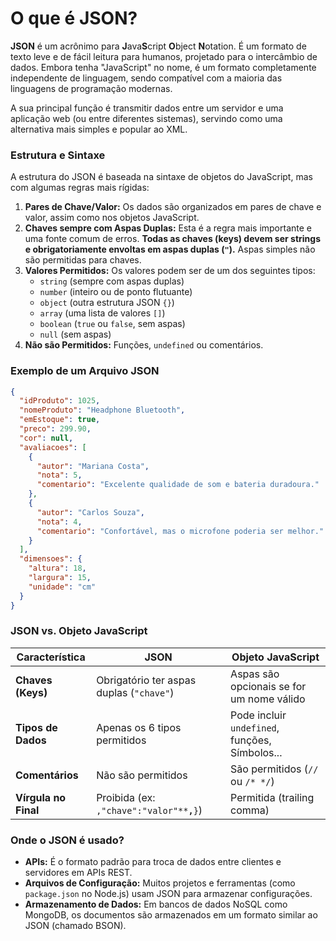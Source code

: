 # O que é JSON?

**JSON** é um acrônimo para **J**ava**S**cript **O**bject **N**otation. É um formato de texto leve e de fácil leitura para humanos, projetado para o intercâmbio de dados. Embora tenha "JavaScript" no nome, é um formato completamente independente de linguagem, sendo compatível com a maioria das linguagens de programação modernas.

A sua principal função é transmitir dados entre um servidor e uma aplicação web (ou entre diferentes sistemas), servindo como uma alternativa mais simples e popular ao XML.

### Estrutura e Sintaxe

A estrutura do JSON é baseada na sintaxe de objetos do JavaScript, mas com algumas regras mais rígidas:

1.  **Pares de Chave/Valor:** Os dados são organizados em pares de chave e valor, assim como nos objetos JavaScript.
2.  **Chaves sempre com Aspas Duplas:** Esta é a regra mais importante e uma fonte comum de erros. **Todas as chaves (keys) devem ser strings e obrigatoriamente envoltas em aspas duplas (`"`).** Aspas simples não são permitidas para chaves.
3.  **Valores Permitidos:** Os valores podem ser de um dos seguintes tipos:
    * `string` (sempre com aspas duplas)
    * `number` (inteiro ou de ponto flutuante)
    * `object` (outra estrutura JSON `{}`)
    * `array` (uma lista de valores `[]`)
    * `boolean` (`true` ou `false`, sem aspas)
    * `null` (sem aspas)
4.  **Não são Permitidos:** Funções, `undefined` ou comentários.

### Exemplo de um Arquivo JSON

```json
{
  "idProduto": 1025,
  "nomeProduto": "Headphone Bluetooth",
  "emEstoque": true,
  "preco": 299.90,
  "cor": null,
  "avaliacoes": [
    {
      "autor": "Mariana Costa",
      "nota": 5,
      "comentario": "Excelente qualidade de som e bateria duradoura."
    },
    {
      "autor": "Carlos Souza",
      "nota": 4,
      "comentario": "Confortável, mas o microfone poderia ser melhor."
    }
  ],
  "dimensoes": {
    "altura": 18,
    "largura": 15,
    "unidade": "cm"
  }
}
```

### JSON vs. Objeto JavaScript

| Característica         | JSON                                          | Objeto JavaScript                               |
| ---------------------- | --------------------------------------------- | ----------------------------------------------- |
| **Chaves (Keys)**      | Obrigatório ter aspas duplas (`"chave"`)      | Aspas são opcionais se for um nome válido       |
| **Tipos de Dados**     | Apenas os 6 tipos permitidos                  | Pode incluir `undefined`, funções, Símbolos...  |
| **Comentários**        | Não são permitidos                            | São permitidos (`//` ou `/* */`)                |
| **Vírgula no Final**   | Proibida (ex: `,"chave":"valor"**`**`,`**`}`) | Permitida (trailing comma)                      |

### Onde o JSON é usado?

-   **APIs:** É o formato padrão para troca de dados entre clientes e servidores em APIs REST.
-   **Arquivos de Configuração:** Muitos projetos e ferramentas (como `package.json` no Node.js) usam JSON para armazenar configurações.
-   **Armazenamento de Dados:** Em bancos de dados NoSQL como MongoDB, os documentos são armazenados em um formato similar ao JSON (chamado BSON).
